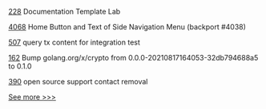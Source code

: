 
[228](https://github.com/hyperledger-labs/hyperledger-labs.github.io/pull/228) Documentation Template Lab

[4068](https://github.com/hyperledger/fabric/pull/4068) Home Button and Text of Side Navigation Menu (backport #4038)

[507](https://github.com/hyperledger-labs/orion-server/pull/507) query tx content for integration test

[162](https://github.com/hyperledger-labs/orion-sdk-go/pull/162) Bump golang.org/x/crypto from 0.0.0-20210817164053-32db794688a5 to 0.1.0

[390](https://github.com/hyperledger-labs/fabric-operations-console/pull/390) open source support contact removal


[See more >>>](https://start-here.hyperledger.org/pull-requests)
